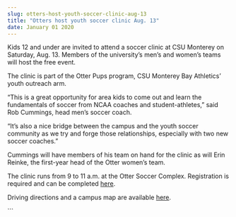```yaml
---
slug: otters-host-youth-soccer-clinic-aug-13
title: "Otters host youth soccer clinic Aug. 13"
date: January 01 2020
---
```


 
<p>
  Kids 12 and under are invited to attend a soccer clinic at CSU Monterey on
  Saturday, Aug. 13. Members of the university’s men’s and women’s teams will
  host the free event.
</p>
<p>
  The clinic is part of the Otter Pups program, CSU Monterey Bay Athletics’
  youth outreach arm.
</p>
<p>
  “This is a great opportunity for area kids to come out and learn the
  fundamentals of soccer from NCAA coaches and student-athletes,” said Rob
  Cummings, head men’s soccer coach.
</p>
<p>
  “It’s also a nice bridge between the campus and the youth soccer community as
  we try and forge those relationships, especially with two new soccer coaches.”
</p>
<p>
  Cummings will have members of his team on hand for the clinic as will Erin
  Reinke, the first-year head of the Otter women’s team.
</p>
<p>
  The clinic runs from 9 to 11 a.m. at the Otter Soccer Complex. Registration is
  required and can be completed
  <a
    href="https://www.otterathletics.com/sports/2011/8/1/OtterPups_FreeClinics.aspx?id=249"
    >here</a
  >.
</p>
<p>
  Driving directions and a campus map are available
  <a href="https://csumb.edu/map">here</a>.
</p>
```
